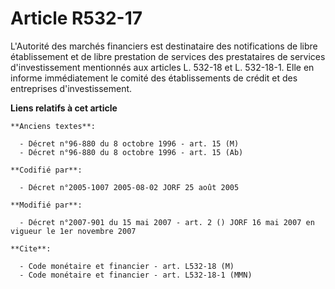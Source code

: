 # Article R532-17

L'Autorité des marchés financiers est destinataire des notifications de libre établissement et de libre prestation de
services des prestataires de services d'investissement mentionnés aux articles L. 532-18 et L. 532-18-1. Elle en informe
immédiatement le comité des établissements de crédit et des entreprises d'investissement.

**Liens relatifs à cet article**

	**Anciens textes**:

	  - Décret n°96-880 du 8 octobre 1996 - art. 15 (M)
	  - Décret n°96-880 du 8 octobre 1996 - art. 15 (Ab)

	**Codifié par**:

	  - Décret n°2005-1007 2005-08-02 JORF 25 août 2005

	**Modifié par**:

	  - Décret n°2007-901 du 15 mai 2007 - art. 2 () JORF 16 mai 2007 en vigueur le 1er novembre 2007

	**Cite**:

	  - Code monétaire et financier - art. L532-18 (M)
	  - Code monétaire et financier - art. L532-18-1 (MMN)
